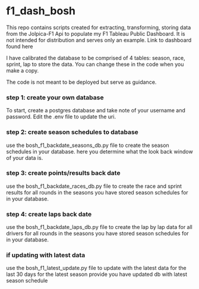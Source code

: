 # f1_dash_bosh
This repo contains scripts created for extracting, transforming, storing data from the Jolpica-F1 Api to populate my F1 Tableau Public Dashboard. 
It is not intended for distribution and serves only an example. 
Link to dashboard found here

I have calibrated the database to be comprised of 4 tables: season, race, sprint, lap to store the data.
You can change these in the code when you make a copy. 

The code is not meant to be deployed but serve as guidance.


### step 1: create your own database
To start, create a postgres database and take note of your username and password. 
Edit the .env file to update the uri.

### step 2: create season schedules to database
use the bosh_f1_backdate_seasons_db.py file to create the season schedules in your database. here you determine what the look back window of your data is. 


### step 3: create points/results back date
use the bosh_f1_backdate_races_db.py file to create the race and sprint results for all rounds in the seasons you have stored season schedules for in your database.


### step 4: create laps back date
use the bosh_f1_backdate_laps_db.py file to create the lap by lap data for all drivers for all rounds in the seasons you have stored season schedules for in your database.


### if updating with latest data 
use the bosh_f1_latest_update.py file to update with the latest data for the last 30 days for the latest season provide you have updated db with latest season schedule
